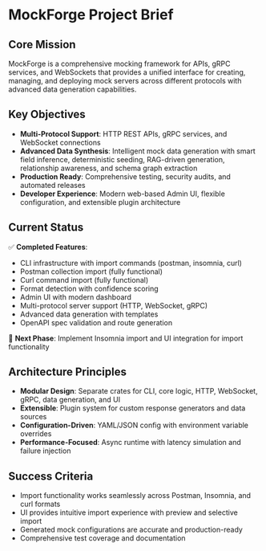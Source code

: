 # MockForge Project Brief

## Core Mission
MockForge is a comprehensive mocking framework for APIs, gRPC services, and WebSockets that provides a unified interface for creating, managing, and deploying mock servers across different protocols with advanced data generation capabilities.

## Key Objectives
- **Multi-Protocol Support**: HTTP REST APIs, gRPC services, and WebSocket connections
- **Advanced Data Synthesis**: Intelligent mock data generation with smart field inference, deterministic seeding, RAG-driven generation, relationship awareness, and schema graph extraction
- **Production Ready**: Comprehensive testing, security audits, and automated releases
- **Developer Experience**: Modern web-based Admin UI, flexible configuration, and extensible plugin architecture

## Current Status
✅ **Completed Features**:
- CLI infrastructure with import commands (postman, insomnia, curl)
- Postman collection import (fully functional)
- Curl command import (fully functional)
- Format detection with confidence scoring
- Admin UI with modern dashboard
- Multi-protocol server support (HTTP, WebSocket, gRPC)
- Advanced data generation with templates
- OpenAPI spec validation and route generation

🔄 **Next Phase**: Implement Insomnia import and UI integration for import functionality

## Architecture Principles
- **Modular Design**: Separate crates for CLI, core logic, HTTP, WebSocket, gRPC, data generation, and UI
- **Extensible**: Plugin system for custom response generators and data sources
- **Configuration-Driven**: YAML/JSON config with environment variable overrides
- **Performance-Focused**: Async runtime with latency simulation and failure injection

## Success Criteria
- Import functionality works seamlessly across Postman, Insomnia, and curl formats
- UI provides intuitive import experience with preview and selective import
- Generated mock configurations are accurate and production-ready
- Comprehensive test coverage and documentation
